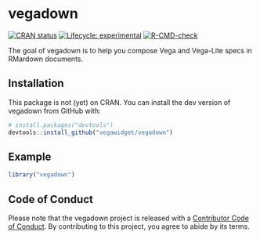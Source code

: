 
<!-- README.md is generated from README.Rmd. Please edit that file -->

# vegadown

<!-- badges: start -->

[![CRAN
status](https://www.r-pkg.org/badges/version/vegadown)](https://CRAN.R-project.org/package=vegadown)
[![Lifecycle:
experimental](https://img.shields.io/badge/lifecycle-experimental-orange.svg)](https://www.tidyverse.org/lifecycle/#experimental)
[![R-CMD-check](https://github.com/vegawidget/vegadown/workflows/R-CMD-check/badge.svg)](https://github.com/vegawidget/vegadown/actions)
<!-- badges: end -->

The goal of vegadown is to help you compose Vega and Vega-Lite specs in
RMardown documents.

## Installation

This package is not (yet) on CRAN. You can install the dev version of
vegadown from GitHub with:

``` r
# install.packages("devtools")
devtools::install_github("vegawidget/vegadown")
```

## Example

``` r
library("vegadown")
```

## Code of Conduct

Please note that the vegadown project is released with a [Contributor
Code of
Conduct](https://contributor-covenant.org/version/2/0/CODE_OF_CONDUCT.html).
By contributing to this project, you agree to abide by its terms.
